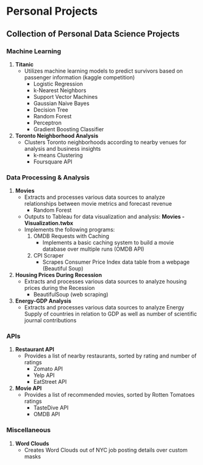 # Personal Projects
## Collection of Personal Data Science Projects


### Machine Learning  
1. **Titanic**
    - Utilizes machine learning models to predict survivors based on passenger information (kaggle competition)
        - Logistic Regression
        - k-Nearest Neighbors
        - Support Vector Machines
        - Gaussian Naive Bayes
        - Decision Tree
        - Random Forest
        - Perceptron
        - Gradient Boosting Classifier
2. **Toronto Neighborhood Analysis**
    - Clusters Toronto neighborhoods according to nearby venues for analysis and business insights
        - k-means Clustering
        - Foursquare API

### Data Processing & Analysis 
1. **Movies**
    - Extracts and processes various data sources to analyze relationships between movie metrics and forecast revenue
        - Random Forest
    - Outputs to Tableau for data visualization and analysis: **Movies - Visualization.twbx**  
    - Implements the following programs:  
        1. OMDB Requests with Caching  
            * Implements a basic caching system to build a movie database over multiple runs (OMDB API) 
        2. CPI Scraper  
            * Scrapes Consumer Price Index data table from a webpage (Beautiful Soup)
2. **Housing Prices During Recession**
    - Extracts and processes various data sources to analyze housing prices during the Recession
        - BeautifulSoup (web scraping)
3. **Energy-GDP Analysis**
    - Extracts and processes various data sources to analyze Energy Supply of countries in relation to GDP 
    as well as number of scientific journal contributions

### APIs  
1. **Restaurant API**
    - Provides a list of nearby restaurants, sorted by rating and number of ratings
      - Zomato API
      - Yelp API
      - EatStreet API
2. **Movie API**
    - Provides a list of recommended movies, sorted by Rotten Tomatoes ratings
        - TasteDive API
        - OMDB API

### Miscellaneous  
1. **Word Clouds**
    - Creates Word Clouds out of NYC job posting details over custom masks


